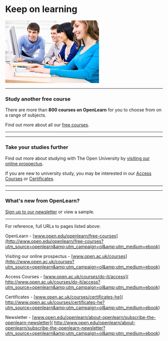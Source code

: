 # Keep on learning



![figure](testimages/ol_skeleton_keeponlearning_image.jpg)

---


### Study another free course

There are more than __800 courses on OpenLearn__ for you to choose from on a range of subjects. 

Find out more about all our [free courses](http://www.open.edu/openlearn/free-courses?utm_source=openlearn&amp;utm_campaign=ol&amp;utm_medium=ebook).

---

---


### Take your studies further

Find out more about studying with The Open University by [visiting our online prospectus](http://www.open.ac.uk/courses?utm_source=openlearn&amp;utm_campaign=ol&amp;utm_medium=ebook). 

If you are new to university study, you may be interested in our [Access Courses]( http://www.open.ac.uk/courses/do-it/access?utm_source=openlearn&amp;utm_campaign=ol&amp;utm_medium=ebook) or [Certificates]( http://www.open.ac.uk/courses/certificates-he?utm_source=openlearn&amp;utm_campaign=ol&amp;utm_medium=ebook).

---

---


### What's new from OpenLearn?

[Sign up to our newsletter](http://www.open.edu/openlearn/about-openlearn/subscribe-the-openlearn-newsletter?utm_source=openlearn&amp;utm_campaign=ol&amp;utm_medium=ebook) or view a sample.

---

For reference, full URLs to pages listed above:

OpenLearn - [www.open.edu/openlearn/free-courses](http://www.open.edu/openlearn/free-courses?utm_source=openlearn&amp;utm_campaign=ol&amp;utm_medium=ebook)

Visiting our online prospectus - [www.open.ac.uk/courses](http://www.open.ac.uk/courses?utm_source=openlearn&amp;utm_campaign=ol&amp;utm_medium=ebook)

Access Courses - [www.open.ac.uk/courses/do-it/access]( http://www.open.ac.uk/courses/do-it/access?utm_source=openlearn&amp;utm_campaign=ol&amp;utm_medium=ebook)

Certificates - [www.open.ac.uk/courses/certificates-he]( http://www.open.ac.uk/courses/certificates-he?utm_source=openlearn&amp;utm_campaign=ol&amp;utm_medium=ebook)

Newsletter - [www.open.edu/openlearn/about-openlearn/subscribe-the-openlearn-newsletter]( http://www.open.edu/openlearn/about-openlearn/subscribe-the-openlearn-newsletter?utm_source=openlearn&amp;utm_campaign=ol&amp;utm_medium=ebook)



